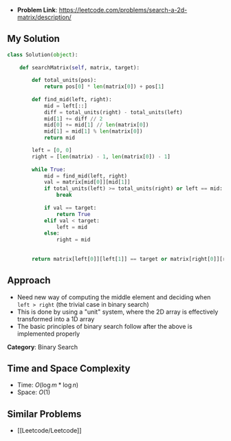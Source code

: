 - **Problem Link**: https://leetcode.com/problems/search-a-2d-matrix/description/


## My Solution
```python
class Solution(object):
    
    def searchMatrix(self, matrix, target):
        
        def total_units(pos):
            return pos[0] * len(matrix[0]) + pos[1]
        
        def find_mid(left, right):
            mid = left[::]
            diff = total_units(right) - total_units(left)
            mid[1] += diff // 2   
            mid[0] += mid[1] // len(matrix[0])
            mid[1] = mid[1] % len(matrix[0])
            return mid

        left = [0, 0]
        right = [len(matrix) - 1, len(matrix[0]) - 1]
        
        while True:
            mid = find_mid(left, right)
            val = matrix[mid[0]][mid[1]]
            if total_units(left) >= total_units(right) or left == mid:
                break
            
            if val == target:
                return True
            elif val < target:
                left = mid
            else:
                right = mid
            
        
        return matrix[left[0]][left[1]] == target or matrix[right[0]][right[1]] == target
```

## Approach
- Need new way of computing the middle element and deciding when `left > right` (the trivial case in binary search) 
- This is done by using a "unit" system, where the 2D array is effectively transformed into a 1D array 
- The basic principles of binary search follow after the above is implemented properly

**Category**: Binary Search


## Time and Space Complexity
- Time: $O(\log{m} * \log{n})$
- Space: $O(1)$
## Similar Problems
- [[Leetcode/Leetcode]]
